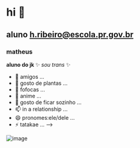 
# hi 👋

## aluno  h.ribeiro@escola.pr.gov.br

### matheus

**aluno do jk** ✨ _sou trans_ ✨ 

- 🔭 amigos ...
- 🌱 gosto de plantas ...
- 👯 fofocas ...
- 🤔 anime ...
- 💬 gosto de ficar sozinho ...
- 📫 in a relationship ...
- 😄 pronomes:ele/dele ...
- ⚡ tatakae ...
-->

![image](https://user-images.githubusercontent.com/110928978/184942306-a899dd43-61d7-46a8-b306-0550991f295a.png)

